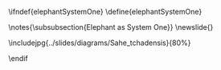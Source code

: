 \ifndef{elephantSystemOne}
\define{elephantSystemOne}

\notes{\subsubsection{Elephant as System One}}
\newslide{}

\includejpg{../slides/diagrams/Sahe_tchadensis}{80%}

\endif
